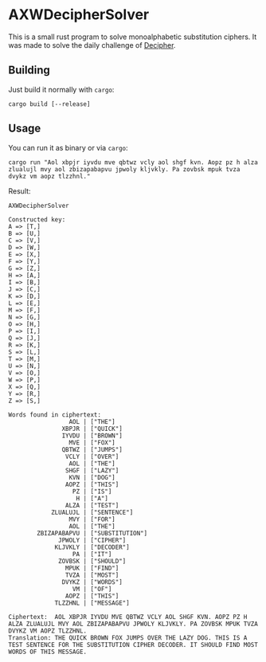 # AXWDecipherSolver

This is a small rust program to solve monoalphabetic substitution ciphers.
It was made to solve the daily challenge of [Decipher](https://decipher.wtf).

## Building

Just build it normally with `cargo`:

```
cargo build [--release]
```

## Usage

You can run it as binary or via `cargo`:

```
cargo run "Aol xbpjr iyvdu mve qbtwz vcly aol shgf kvn. Aopz pz h alza zlualujl mvy aol zbizapabapvu jpwoly kljvkly. Pa zovbsk mpuk tvza dvykz vm aopz tlzzhnl."
```

Result:
```
AXWDecipherSolver

Constructed key: 
A => [T,] 
B => [U,] 
C => [V,] 
D => [W,] 
E => [X,] 
F => [Y,] 
G => [Z,] 
H => [A,] 
I => [B,] 
J => [C,] 
K => [D,] 
L => [E,] 
M => [F,] 
N => [G,] 
O => [H,] 
P => [I,] 
Q => [J,] 
R => [K,] 
S => [L,] 
T => [M,] 
U => [N,] 
V => [O,] 
W => [P,] 
X => [Q,] 
Y => [R,] 
Z => [S,] 

Words found in ciphertext:
                 AOL | ["THE"]
               XBPJR | ["QUICK"]
               IYVDU | ["BROWN"]
                 MVE | ["FOX"]
               QBTWZ | ["JUMPS"]
                VCLY | ["OVER"]
                 AOL | ["THE"]
                SHGF | ["LAZY"]
                 KVN | ["DOG"]
                AOPZ | ["THIS"]
                  PZ | ["IS"]
                   H | ["A"]
                ALZA | ["TEST"]
            ZLUALUJL | ["SENTENCE"]
                 MVY | ["FOR"]
                 AOL | ["THE"]
        ZBIZAPABAPVU | ["SUBSTITUTION"]
              JPWOLY | ["CIPHER"]
             KLJVKLY | ["DECODER"]
                  PA | ["IT"]
              ZOVBSK | ["SHOULD"]
                MPUK | ["FIND"]
                TVZA | ["MOST"]
               DVYKZ | ["WORDS"]
                  VM | ["OF"]
                AOPZ | ["THIS"]
             TLZZHNL | ["MESSAGE"]

Ciphertext:  AOL XBPJR IYVDU MVE QBTWZ VCLY AOL SHGF KVN. AOPZ PZ H ALZA ZLUALUJL MVY AOL ZBIZAPABAPVU JPWOLY KLJVKLY. PA ZOVBSK MPUK TVZA DVYKZ VM AOPZ TLZZHNL.
Translation: THE QUICK BROWN FOX JUMPS OVER THE LAZY DOG. THIS IS A TEST SENTENCE FOR THE SUBSTITUTION CIPHER DECODER. IT SHOULD FIND MOST WORDS OF THIS MESSAGE.
```